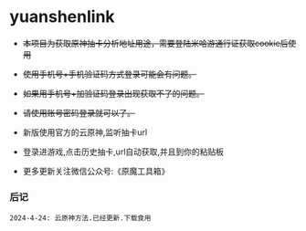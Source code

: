 # yuanshenlink
- ~~本项目为获取原神抽卡分析地址用途，需要登陆米哈游通行证获取cookie后使用~~

- ~~使用手机号+手机验证码方式登录可能会有问题。~~

- ~~如果用手机号+加验证码登录出现获取不了的问题。~~

- ~~请使用账号密码登录就可以了。~~
  
- 新版使用官方的云原神,监听抽卡url
  
- 登录进游戏,点击历史抽卡,url自动获取,并且到你的粘贴板

- 更多更新关注微信公众号:《原魔工具箱》

### 后记
    2024-4-24: 云原神方法.已经更新.下载食用
